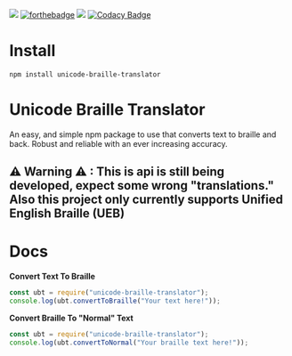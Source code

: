 [![](https://img.shields.io/npm/dt/unicode-braille-translator)](https://www.npmjs.com/package/unicode-braille-translator) [![forthebadge](https://forthebadge.com/images/badges/designed-in-ms-paint.svg)](https://forthebadge.com) [![](https://img.shields.io/npm/v/unicode-braille-translator)](https://www.npmjs.com/package/unicode-braille-translator) [![Codacy Badge](https://api.codacy.com/project/badge/Grade/a5dd75ce692949be897aeb0d849046e8)](https://www.codacy.com/manual/Huskydog9988/Unicode-Braille-Translator?utm_source=github.com&amp;utm_medium=referral&amp;utm_content=Huskydog9988/Unicode-Braille-Translator&amp;utm_campaign=Badge_Grade)

# Install
```
npm install unicode-braille-translator
```

# Unicode Braille Translator
An easy, and simple npm package to use that converts text to braille and back. Robust and reliable with an ever increasing accuracy.

## ⚠ Warning ⚠ : This is api is still being developed, expect some wrong "translations." Also this project only currently supports Unified English Braille (UEB)

# Docs
**Convert Text To Braille**
```javascript
const ubt = require("unicode-braille-translator");
console.log(ubt.convertToBraille("Your text here!"));
```

**Convert Braille To "Normal" Text**
```javascript
const ubt = require("unicode-braille-translator");
console.log(ubt.convertToNormal("Your braille text here!"));
```
